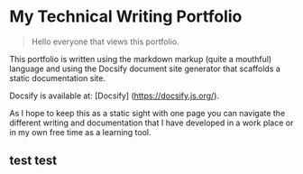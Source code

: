 # My Technical Writing Portfolio

> Hello everyone that views this portfolio.



This portfolio is written using the markdown markup (quite a mouthful) language and using the Docsify document site generator that scaffolds a static documentation site.

Docsify is available at:  [Docsify] (https://docsify.js.org/).

As I hope to keep this as a static sight with one page you can navigate the different writing and documentation that I have developed in a work place or in my own free time as a learning tool.





## test test







